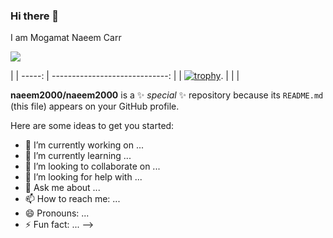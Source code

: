 ### Hi there 👋

I am Mogamat Naeem Carr



![](https://komarev.com/ghpvc/?username=naeem2000&color=green)


| 
| -----: | -----------------------------: |
|                        [![trophy](https://github-profile-trophy.vercel.app/?username=naeem2000&theme=nord&no-bg=true&no-frame=true&margin-w=20&margin-h=20)](https://github.com/naeem2000/github-profile-trophy). |
|
| 


**naeem2000/naeem2000** is a ✨ _special_ ✨ repository because its `README.md` (this file) appears on your GitHub profile.

Here are some ideas to get you started:

- 🔭 I’m currently working on ...
- 🌱 I’m currently learning ...
- 👯 I’m looking to collaborate on ...
- 🤔 I’m looking for help with ...
- 💬 Ask me about ...
- 📫 How to reach me: ...
- 😄 Pronouns: ...
- ⚡ Fun fact: ...
-->
